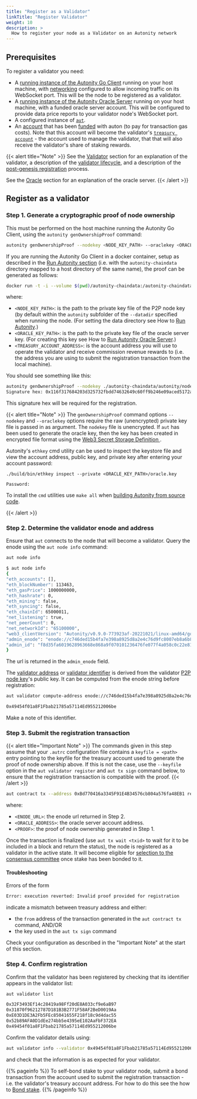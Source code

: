 ```yaml
---
title: "Register as a Validator"
linkTitle: "Register Validator"
weight: 10
description: >
  How to register your node as a Validator on an Autonity network
---
```


## Prerequisites

To register a validator you need:

- A [running instance of the Autonity Go Client](/node-operators/) running on your host machine, with [networking](/node-operators/install-aut/#network) configured to allow incoming traffic on its WebSocket port.  This will be the node to be registered as a validator.
- A [running instance of the Autonity Oracle Server](/oracle/) running on your host machine, with a funded oracle server account. This will be configured to provide data price reports to your  validator node's WebSocket port.
- A configured instance of [`aut`](/account-holders/setup-aut/).
- An [account](/account-holders//create-acct/) that has been [funded](/account-holders/fund-acct/) with auton (to pay for transaction gas costs). Note that this account will become the validator's [`treasury account`](/concepts/validator/#treasury-account) - the account used to manage the validator, that that will also receive the validator's share of staking rewards.

{{< alert title="Note" >}}
See the [Validator](/concepts/validator/) section for an explanation of the validator, a description of the [validator lifecycle](/concepts/validator/#validator-lifecycle), and a description of the [post-genesis registration](/concepts/validator/#post-genesis-registration) process.

See the [Oracle](/concepts/oracle-server/) section for an explanation of the oracle server.
{{< /alert >}}

## Register as a validator

### Step 1. Generate a cryptographic proof of node ownership

This must be performed on the host machine running the Autonity Go Client, using the `autonity genOwnershipProof` command:

```bash
autonity genOwnershipProof --nodekey <NODE_KEY_PATH> --oraclekey <ORACLE_KEY_PATH> <TREASURY_ACCOUNT_ADDRESS>
```

If you are running the Autonity Go Client in a docker container, setup as described in the [Run Autonity section](../../node-operators/run-aut#run-docker) (i.e. with the `autonity-chaindata` directory mapped to a host directory of the same name), the proof can be generated as follows:

```bash
docker run -t -i --volume $(pwd)/autonity-chaindata:/autonity-chaindata --name autonity-proof --rm ghcr.io/autonity/autonity:latest genOwnershipProof --nodekey ./autonity-chaindata/autonity/nodekey --oraclekey <ORACLE_KEY_PATH> <TREASURY_ACCOUNT_ADDRESS>
```

where:

  - `<NODE_KEY_PATH>`: is the path to the private key file of the P2P node key (by default within the `autonity` subfolder of the `--datadir` specified when running the node. (For setting the data directory see How to [Run Autonity](/node-operators/run-aut/).)
  - `<ORACLE_KEY_PATH>`: is the path to the private key file of the oracle server key. (For creating this key see How to [Run Autonity Oracle Server](/oracle/run-oracle/).)
  - `<TREASURY_ACCOUNT_ADDRESS>`: is the account address you will use to operate the validator and receive commission revenue rewards to (i.e. the address you are using to submit the registration transaction from the local machine).

You should see something like this:

```bash
autonity genOwnershipProof --nodekey ./autonity-chaindata/autonity/nodekey --oraclekey oracle.key 0xd4eddde5d1d0d7129a7f9c35ec55254f43b8e6d4
Signature hex: 0x116f317684203d325732fbdd74632649c60ff9b246e09aced5172a0ab87ed8014b43cdce2f4c745e7c18272bc360066ee8b737bbbf27b82f9ddcd18cdc792f29012b5c3aad85f54fb2ff530a69dbd5cb5bf27dfc1658bc6f496dba4bec7d12e65a243ec8f79a4b5fbc6913273072dd1eaddee6e3b8fb699ba9b924c7d015a9c35c00
```

This signature hex will be required for the registration.

{{< alert title="Note" >}}
The `genOwnershipProof` command options `--nodekey` and `--oraclekey` options require the raw (unencrypted) private key file is passed in as argument. The `nodekey` file is unencrypted. If `aut` has been used to generate the oracle key, then the key has been created in encrypted file format using the [Web3 Secret Storage Definition <i class='fas fa-external-link-alt'></i>](https://ethereum.org/en/developers/docs/data-structures-and-encoding/web3-secret-storage/).

Autonity's `ethkey` cmd utility can be used to inspect the keystore file and view the account address, public key, and private key after entering your account password:

```
./build/bin/ethkey inspect --private <ORACLE_KEY_PATH>/oracle.key                   

Password: 
```
To install the `cmd` utilities use `make all` when [building Autonity from source code](/node-operators/install-aut/#install-source).

{{< /alert >}}

### Step 2. Determine the validator enode and address

<!-- Seems like it should be possible to do this from the host machine with an `autonity ...` cmd. -->

Ensure that `aut` connects to the node that will become a validator.  Query the enode using the `aut node info` command:

```bash
aut node info
```
```bash
$ aut node info
{
"eth_accounts": [],
"eth_blockNumber": 113463,
"eth_gasPrice": 1000000000,
"eth_hashrate": 0,
"eth_mining": false,
"eth_syncing": false,
"eth_chainId": 65000011,
"net_listening": true,
"net_peerCount": 0,
"net_networkId": "65100000",
"web3_clientVersion": "Autonity/v0.9.0-773923af-20221021/linux-amd64/go1.18.1",
"admin_enode": "enode://c746ded15b4fa7e398a8925d8a2e4c76d9fc8007eb8a6b8ad408a18bf66266b9d03dd9aa26c902a4ac02eb465d205c0c58b6f5063963fc752806f2681287a915@51.89.151.55:30303",
"admin_id": "f8d35fa6019628963668e868a9f070101236476fe077f4a058c0c22e81b8a6c9"
}
```

The url is returned in the `admin_enode` field.

The [validator address](/concepts/validator/#validator-identifier) or [validator identifier](/concepts/validator/#validator-identifier) is derived from the validator [P2P node key](/concepts/validator/#p2p-node-key)'s public key.  It can be computed from the enode string before registration:

```bash
aut validator compute-address enode://c746ded15b4fa7e398a8925d8a2e4c76d9fc8007eb8a6b8ad408a18bf66266b9d03dd9aa26c902a4ac02eb465d205c0c58b6f5063963fc752806f2681287a915@51.89.151.55:30303
```
```bash
0x49454f01a8F1Fbab21785a57114Ed955212006be
```

Make a note of this identifier.

### Step 3. Submit the registration transaction

{{< alert title="Important Note" >}}
The commands given in this step assume that your `.autrc` configuration file contains a `keyfile = <path>` entry pointing to the keyfile for the treasury account used to generate the proof of node ownership above.  If this is not the case, use the `--keyfile` option in the `aut validator register` and `aut tx sign` command below, to ensure that the registration transaction is compatible with the proof.
{{< /alert >}}

```bash
aut contract tx --address 0xBd770416a3345F91E4B34576cb804a576fa48EB1 registerValidator <ENODE_URL> <ORACLE_ADDRESS> <PROOF> | aut tx sign - | aut tx send -
```

where:

- `<ENODE_URL>`: the enode url returned in Step 2.
- `<ORACLE_ADDRESS>`: the oracle server account address.
- `<PROOF>`: the proof of node ownership generated in Step 1.

Once the transaction is finalized (use `aut tx wait <txid>` to wait for it to be included in a block and return the status), the node is registered as a validator in the active state. It will become eligible for [selection to the consensus committee](/concepts/validator/#eligibility-for-selection-to-consensus-committee) once stake has been bonded to it.

#### Troubleshooting

Errors of the form
```bash
Error: execution reverted: Invalid proof provided for registration
```
indicate a mismatch between treasury address and either:
<!--
- the `from` address of the transaction generated in the `aut validator register` command, AND/OR

-->
- the `from` address of the transaction generated in the `aut contract tx` command, AND/OR
- the key used in the `aut tx sign` command

Check your configuration as described in the "Important Note" at the start of this section.

### Step 4. Confirm registration

Confirm that the validator has been registered by checking that its identifier appears in the validator list:
```bash
aut validator list
```
```bash
0x32F3493Ef14c28419a98Ff20dE8A033cf9e6aB97
0x31870f96212787D181B3B2771F58AF2BeD0019Aa
0xE03D1DE3A2Fb5FEc85041655F218f18c9d4dac55
0x52b89AFA0D1dEe274bb5e4395eE102AaFbF372EA
0x49454f01a8F1Fbab21785a57114Ed955212006be
```

Confirm the validator details using:

```bash
aut validator info --validator 0x49454f01a8F1Fbab21785a57114Ed955212006be
```

and check that the information is as expected for your validator.

{{% pageinfo %}}
To self-bond stake to your validator node, submit a bond transaction from the account used to submit the registration transaction - i.e. the validator's treasury account address. For how to  do this see the how to [Bond stake](/delegators/bond-stake/).
{{% /pageinfo %}}
